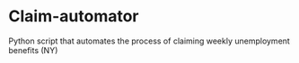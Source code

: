 # Claim-automator
Python script that automates the process of claiming weekly unemployment benefits (NY)
